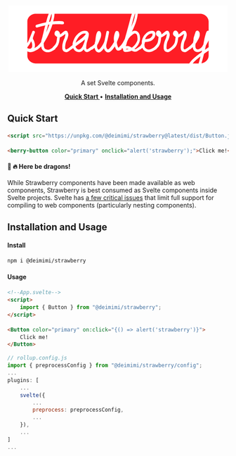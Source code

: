<p align="center">
    <a href="#"><img src="./assets/strawberry_logo.png" height="150px" /></a>
</p>

<p align="center">
    A set Svelte components.<br/>
</p>

<p align="center">
    <a href="#quick-start"><strong> Quick Start </strong></a> •
    <a href="#installation-and-usage"><strong>Installation and Usage</strong></a> <!--•
    <a href="#attribution"><strong>Attribution</strong></a-->
</p>

## Quick Start
```html
<script src="https://unpkg.com/@deimimi/strawberry@latest/dist/Button.js"></script>

<berry-button color="primary" onclick="alert('strawberry');">Click me!</berry-button>
```
#### 🐉 🔥 Here be dragons!
While Strawberry components have been made available as web components, 
Strawberry is best consumed as Svelte components inside Svelte projects. Svelte has [a few critical issues](https://github.com/sveltejs/svelte/issues?q=is%3Aissue+is%3Aopen+label%3A%22custom+element%22) that limit full
support for compiling to web components (particularly nesting components).

## Installation and Usage
#### Install
```bash
npm i @deimimi/strawberry
```

#### Usage
```html
<!--App.svelte-->
<script>
    import { Button } from "@deimimi/strawberry";
</script>

<Button color="primary" on:click="{() => alert('strawberry')}">
    Click me!
</Button>
```
```javascript
// rollup.config.js
import { preprocessConfig } from "@deimimi/strawberry/config";
...
plugins: [
    ...
    svelte({
        ...
        preprocess: preprocessConfig,
        ...
    }),
    ...
]
...
```
<!--
## Attribution
The Strawberry logo was created using the Winnie font.-->